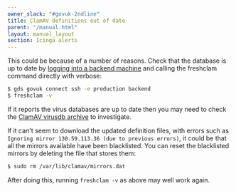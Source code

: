```yaml
---
owner_slack: "#govuk-2ndline"
title: ClamAV definitions out of date
parent: "/manual.html"
layout: manual_layout
section: Icinga alerts
---
```


This could be because of a number of reasons. Check that the database is up to
date by [logging into a backend machine][] and calling the freshclam command directly with verbose:

```bash
$ gds govuk connect ssh -e production backend
$ freshclam -v
```

If it reports the virus databases are up to date then you may need to check the
[ClamAV virusdb archive][clamav-virusdb-archive] to investigate.

If it can't seem to download the updated definition files, with errors such as
`Ignoring mirror 130.59.113.36 (due to previous errors)`, it could be that all
the mirrors available have been blacklisted. You can reset the blacklisted
mirrors by deleting the file that stores them:

```bash
$ sudo rm /var/lib/clamav/mirrors.dat
```

After doing this, running `freshclam -v` as above may well work again.

[logging into a backend machine]: /manual/howto-ssh-to-machines.html
[clamav-virusdb-archive]: http://lists.clamav.net/pipermail/clamav-virusdb/
